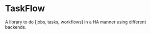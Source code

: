 TaskFlow
========

A library to do [jobs, tasks, workflows] in a HA manner using different backends.

